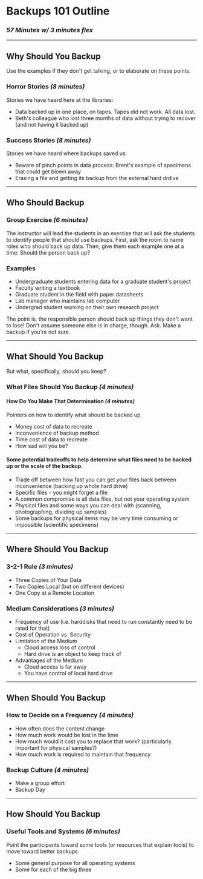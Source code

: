 # Backups 101 Outline
### *57 Minutes w/ 3 minutes flex*

----

## Why Should You Backup

Use the examples if they don't get talking, or to elaborate on these points.

### Horror Stories *(8 minutes)*
Stories we have heard here at the libraries:
* Data backed up in one place, on tapes.  Tapes did not work.  All data lost.  
* Beth's colleague who lost three months of data without trying to recover (and not having it backed up)  

### Success Stories *(8 minutes)*
Stories we have heard where backups saved us:
* Beware of pinch points in data process: Brent's example of specimens that could get blown away
* Erasing a file and getting its backup from the external hard drdive

----


## Who Should Backup

### Group Exercise *(6 minutes)*
The instructor will lead the students in an exercise that will ask the students to identify people that should use backups.
First, ask the room to name roles who should back up data.  Then, give them each example one at a time.  Should the person back up?

### Examples
- Undergraduate students entering data for a graduate student's project
- Faculty writing a textbook
- Graduate student in the field with paper datasheets
- Lab manager who maintains lab computer
- Undergrad student working on their own research project

The point is, the responsible person should back up things they don't want to lose!  Don't assume someone else is in charge, though.  Ask.  Make a backup if you're not sure.

----

## What Should You Backup
But what, specifically, should you keep?

### What Files Should You Backup *(4 minutes)*

#### How Do You Make That Determination *(4 minutes)*
Pointers on how to identify what should be backed up
* Money cost of data to recreate
* Inconvenience of backup method
* Time cost of data to recreate
* How sad will you be?

#### Some potential tradeoffs to help determine what files need to be backed up or the scale of the backup.
* Trade off between how fast you can get your files back between inconvenience (backing up whole hard drive)
* Specific files - you might forget a file
* A common compromise is all data files, but not your operating system
* Physical files and some ways you can deal with (scanning, photographing, dividing up samples) 
* Some backups for physical items may be very time consuming or impossible (scientific specimens)


----

## Where Should You Backup

### 3-2-1 Rule *(3 minutes)*
* Three Copies of Your Data
* Two Copies Local (but on different devices)
* One Copy at a Remote Location



### Medium Considerations *(3 minutes)*
* Frequency of use (i.e. harddisks that need to run constantly need to be rated for that)
* Cost of Operation vs. Security
* Limitation of the Medium
	* Cloud access loss of control
	* Hard drive is an object to keep track of
* Advantages of the Medium
	* Cloud access is far away
	* You have control of local hard drive

----

## When Should You Backup

### How to Decide on a Frequency *(4 minutes)*
* How often does the content change
* How much work would be lost in the time
* How much would it cost you to replace that work?  (particularly important for physical samples?)
* How much work is required to maintain that frequency

### Backup Culture *(4 minutes)*
* Make a group effort
* Backup Day

----


## How Should You Backup

### Useful Tools and Systems *(6 minutes)*
Point the participants toward some tools (or resources that explain tools) to move toward better backups
* Some general purpose for all operating systems
* Some for each of the big three